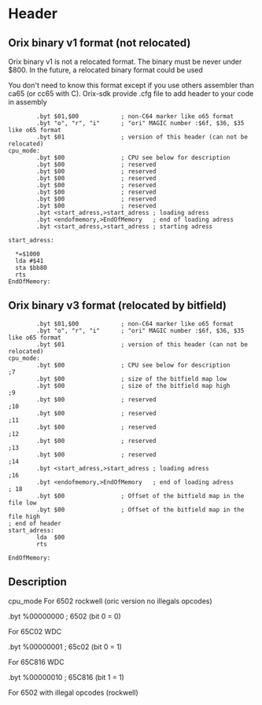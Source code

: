 # Header

## Orix binary v1 format (not relocated)

Orix binary v1 is not a relocated format. The binary must be never under $800. In the future, a relocated binary format could be used

You don't need to know this format except if you use others assembler than ca65 (or cc65 with C). Orix-sdk provide .cfg file to add header to your code in assembly

``` ca65
        .byt $01,$00            ; non-C64 marker like o65 format
        .byt "o", "r", "i"      ; "ori" MAGIC number :$6f, $36, $35 like o65 format
        .byt $01                ; version of this header (can not be relocated)
cpu_mode:
        .byt $00                ; CPU see below for description
        .byt $00                ; reserved
        .byt $00                ; reserved
        .byt $00                ; reserved
        .byt $00                ; reserved
        .byt $00                ; reserved
        .byt $00                ; reserved
        .byt $00                ; reserved
        .byt <start_adress,>start_adress ; loading adress
        .byt <endofmemory,>EndOfMemory   ; end of loading adress
        .byt <start_adress,>start_adress ; starting adress

start_adress:
 
  *=$1000
  lda #$41
  sta $bb80
  rts
EndOfMemory:
```

## Orix binary v3 format (relocated by bitfield)

``` ca65
        .byt $01,$00            ; non-C64 marker like o65 format
        .byt "o", "r", "i"      ; "ori" MAGIC number :$6f, $36, $35 like o65 format
        .byt $01                ; version of this header (can not be relocated)
cpu_mode:
        .byt $00                ; CPU see below for description
;7
        .byt $00                ; size of the bitfield map low 
        .byt $00                ; size of the bitfield map high
;9        
        .byt $00                ; reserved
;10        
        .byt $00                ; reserved
;11        
        .byt $00                ; reserved
;12        
        .byt $00                ; reserved
;13        
        .byt $00                ; reserved
;14        
        .byt <start_adress,>start_adress ; loading adress
;16        
        .byt <endofmemory,>EndOfMemory   ; end of loading adress
; 18        
        .byt $00                ; Offset of the bitfield map in the file low 
        .byt $00                ; Offset of the bitfield map in the file high 
; end of header
start_adress:
        lda  $00
        rts

EndOfMemory:
```

## Description

cpu_mode
  For 6502 rockwell (oric version no illegals opcodes)

.byt %00000000 ; 6502 (bit 0 = 0)

  For 65C02 WDC

.byt %00000001 ; 65c02 (bit 0 = 1)

  For 65C816 WDC

.byt %00000010 ; 65C816 (bit 1 = 1)

  For 6502 with illegal opcodes (rockwell)
